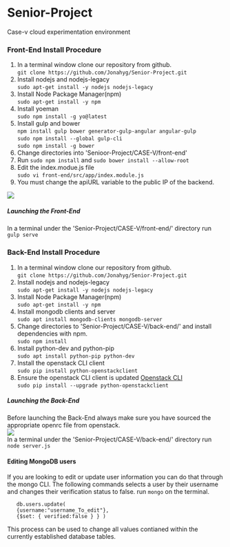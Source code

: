# Senior-Project
Case-v cloud experimentation environment


### Front-End Install Procedure
1. In a terminal window clone our repository from github.  
```git clone https://github.com/Jonahyg/Senior-Project.git```
2. Install nodejs and nodejs-legacy  
```sudo apt-get install -y nodejs nodejs-legacy```
3. Install Node Package Manager(npm)  
```sudo apt-get install -y npm```
4. Install yoeman  
```sudo npm install -g yo@latest```
5. Install gulp and bower  
```npm install gulp bower generator-gulp-angular angular-gulp```  
```sudo npm install --global gulp-cli```  
```sudo npm install -g bower```  
6. Change directories into 'Senioor-Project/CASE-V/front-end'
7. Run ```sudo npm install``` and ```sudo bower install --allow-root```  
8. Edit the index.modue.js file  
```sudo vi front-end/src/app/index.module.js```
9. You must change the apiURL variable to the public IP of the backend.  
 <img src="https://github.com/Jonahyg/Senior-Project/blob/master/apiURL.png">  

##### Launching the Front-End
In a terminal under the 'Senior-Project/CASE-V/front-end/' directory run ```gulp serve```

### Back-End Install Procedure
1. In a terminal window clone our repository from github.  
```git clone https://github.com/Jonahyg/Senior-Project.git```
2. Install nodejs and nodejs-legacy  
```sudo apt-get install -y nodejs nodejs-legacy```
3. Install Node Package Manager(npm)  
```sudo apt-get install -y npm```
4. Install mongodb clients and server  
```sudo apt install mongodb-clients mongodb-server```
5. Change directories to 'Senior-Project/CASE-V/back-end/' and install dependencies with npm.  
```sudo npm install```
6. Install python-dev and python-pip  
```sudo apt install python-pip python-dev```
7. Install the openstack CLI client  
```sudo pip install python-openstackclient```
8. Ensure the openstack CLI client is updated [Openstack CLI](https://docs.openstack.org/newton/user-guide/common/cli-install-openstack-command-line-clients.html)  
```sudo pip install --upgrade python-openstackclient```
##### Launching the Back-End
Before launching the Back-End always make sure you have sourced the appropriate openrc file from openstack.  
<img src="https://galaxyproject.org/cloud/jetstream/allocation/jetstream-os-api-creds.png">  
In a terminal under the 'Senior-Project/CASE-V/back-end/' directory run ```node server.js```  

#### Editing MongoDB users
If you are looking to edit or update user information you can do that through the mongo CLI.
The following commands selects a user by their username and changes their verification status to false.
run ```mongo``` on the terminal.
```
   db.users.update(
   {username:"username_To_edit"},
   {$set: { verified:false } } )
```
This process can be used to change all values contianed within the currently established database tables.
